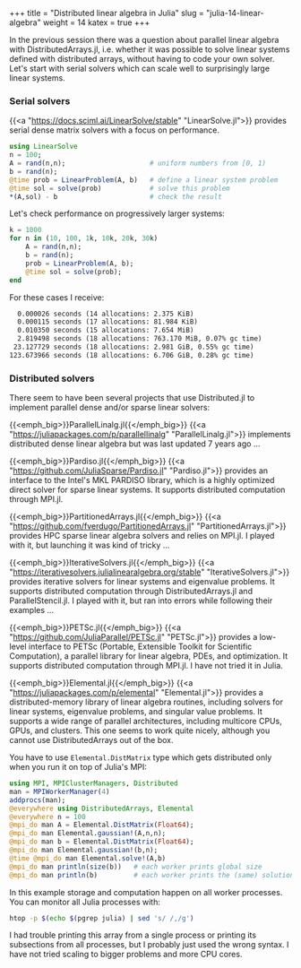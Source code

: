+++
title = "Distributed linear algebra in Julia"
slug = "julia-14-linear-algebra"
weight = 14
katex = true
+++

In the previous session there was a question about parallel linear algebra with DistributedArrays.jl,
i.e. whether it was possible to solve linear systems defined with distributed arrays, without having to code
your own solver. Let's start with serial solvers which can scale well to surprisingly large linear systems.







### Serial solvers

<!-- https://juliahub.com/ui/Packages/LinearSolve/WR6RC/1.42.0 -->

{{<a "https://docs.sciml.ai/LinearSolve/stable" "LinearSolve.jl">}} provides serial dense matrix solvers with
a focus on performance.

```jl
using LinearSolve
n = 100;
A = rand(n,n);                     # uniform numbers from [0, 1)
b = rand(n);
@time prob = LinearProblem(A, b)   # define a linear system problem
@time sol = solve(prob)            # solve this problem
*(A,sol) - b                       # check the result
```

Let's check performance on progressively larger systems:

```jl
k = 1000
for n in (10, 100, 1k, 10k, 20k, 30k)
    A = rand(n,n);
    b = rand(n);
    prob = LinearProblem(A, b);
    @time sol = solve(prob);
end
```

For these cases I receive:

```txt
  0.000026 seconds (14 allocations: 2.375 KiB)
  0.000115 seconds (17 allocations: 81.984 KiB)
  0.010350 seconds (15 allocations: 7.654 MiB)
  2.819498 seconds (18 allocations: 763.170 MiB, 0.07% gc time)
 23.127729 seconds (18 allocations: 2.981 GiB, 0.55% gc time)
123.673966 seconds (18 allocations: 6.706 GiB, 0.28% gc time)
```







### Distributed solvers

There seem to have been several projects that use Distributed.jl to implement parallel dense and/or sparse
linear solvers:

{{<emph_big>}}ParallelLinalg.jl{{</emph_big>}}
{{<a "https://juliapackages.com/p/parallellinalg" "ParallelLinalg.jl">}} implements distributed dense linear
algebra but was last updated 7 years ago ...

{{<emph_big>}}Pardiso.jl{{</emph_big>}}
{{<a "https://github.com/JuliaSparse/Pardiso.jl" "Pardiso.jl">}} provides an interface to the Intel's MKL
PARDISO library, which is a highly optimized direct solver for sparse linear systems. It supports
distributed computation through MPI.jl.

<!-- https://juliapackages.com/c/numerical-linear-algebra provides a list of various linear algebra packages in Julia -->

{{<emph_big>}}PartitionedArrays.jl{{</emph_big>}}
{{<a "https://github.com/fverdugo/PartitionedArrays.jl" "PartitionedArrays.jl">}} provides HPC sparse linear
algebra solvers and relies on MPI.jl. I played with it, but launching it was kind of tricky ...

<!-- HPC sparse linear algebra in Julia with PartitionedArrays.jl https://www.youtube.com/watch?v=jqwqFi9Um2M -->
<!-- PVector, PSparseMatrix - partitioned among processes -->
<!-- PDEs  ->  Ax = b -->
<!-- good parallel scaling shown to 1e4 cores -->
<!-- relies on MPI, so need to launch with Julia's own mpiexec ... kind of tricky -->
<!-- many examples https://www.francescverdugo.com/PartitionedArrays.jl/stable/examples/#Examples -->
<!-- ```jl -->
<!-- # hello_mpi.jl -->
<!-- using PartitionedArrays -->
<!-- np = 4 -->
<!-- ranks = distribute_with_mpi(LinearIndices((np,))) -->
<!-- map(ranks) do rank -->
<!--    println("I am proc $rank of $np.") -->
<!-- end -->
<!-- ``` -->

{{<emph_big>}}IterativeSolvers.jl{{</emph_big>}}
{{<a "https://iterativesolvers.julialinearalgebra.org/stable" "IterativeSolvers.jl">}} provides iterative
solvers for linear systems and eigenvalue problems. It supports distributed computation through
DistributedArrays.jl and ParallelStencil.jl. I played with it, but ran into errors while following their
examples ...

<!-- ```jl -->
<!-- using LinearAlgebra, IterativeSolvers, DistributedArrays -->
<!-- n = 100 -->
<!-- c = drand(n,n); -->
<!-- # A = Diagonal(drand(n) .^ 2 .+ √eps()) -->
<!-- b = drand(n); -->
<!-- cg(c, b) -->


<!-- using IterativeSolvers -->
<!-- n = 100 -->
<!-- A = rand(n,n); -->
<!-- b = rand(n); -->
<!-- sol = cg(A, b) -->
<!-- *(A,sol) - b   # check the result -->

<!-- LinearAlgebra.axpby!(alpha::Float64, x::DArray{Float64, 1, Vector{Float64}}, beta::Float64, y::DArray{Float64, 1, Vector{Float64}}) = axpby!(alpha, x.localpart, beta, y.localpart) -->

<!-- ERROR: MethodError: -->
<!-- copyto!(::DArray{Float64, 1, Vector{Float64}}, ::Base.Broadcast.Broadcasted{Base.Broadcast.DefaultArrayStyle{0}, Tuple{Base.OneTo{Int64}}, typeof(identity), Tuple{Float64}}) -->

<!-- copyto!(dest::AbstractArray, bc::Base.Broadcast.Broadcasted{<:Base.Broadcast.AbstractArrayStyle{0}}) in Base.Broadcast at broadcast.jl:916 -->

<!-- copyto!(dest::DArray, bc::Base.Broadcast.Broadcasted) in DistributedArrays at /project/def-sponsor00/shared/julia/packages/DistributedArrays/fEM6l/src/broadcast.jl:66 -->

{{<emph_big>}}PETSc.jl{{</emph_big>}}
{{<a "https://github.com/JuliaParallel/PETSc.jl" "PETSc.jl">}} provides a low-level interface to PETSc
(Portable, Extensible Toolkit for Scientific Computation), a parallel library for linear algebra, PDEs, and
optimization. It supports distributed computation through MPI.jl. I have not tried it in Julia.

{{<emph_big>}}Elemental.jl{{</emph_big>}}
{{<a "https://juliapackages.com/p/elemental" "Elemental.jl">}} provides a distributed-memory library of linear
algebra routines, including solvers for linear systems, eigenvalue problems, and singular value problems. It
supports a wide range of parallel architectures, including multicore CPUs, GPUs, and clusters. This one seems
to work quite nicely, although you cannot use DistributedArrays out of the box.

<!-- ```jl -->
<!-- using Distributed -->
<!-- addprocs(4) -->
<!-- using DistributedArrays, Elemental -->
<!-- A = drandn(1000, 800); -->
<!-- Elemental.svdvals(A)[1:5]   # compute the singular values of A in descending order -->

<!-- Elemental.solve! -->

<!-- # solve!(A::Elemental.DistMatrix{Float32}, B::Elemental.DistMatrix{Float32}) -->
<!-- # solve!(A::Elemental.DistSparseMatrix{Float32}, B::Elemental.DistSparseMatrix{Float32}) -->
<!-- # Elemental.DistSparseMatrix{T} <: Elemental.ElementalMatrix{T} <: AbstractArray{T, 2} <: Any -->

<!-- using Distributed -->
<!-- addprocs(4) -->
<!-- using DistributedArrays, Elemental -->

<!-- n = 20_000 -->
<!-- A = Elemental.DistMatrix(Float64); -->
<!-- Elemental.gaussian!(A,n,n); -->
<!-- b = Elemental.DistMatrix(Float64); -->
<!-- Elemental.gaussian!(b,n); -->
<!-- x = copy(b); -->
<!-- @time Elemental.solve!(A,x)   # 25.1s 28.5s -->
<!-- *(A,x)-b   # check the solution -->

<!-- It seems in these previous examples A and the workspace was still stored on the control process, and the
work was --> <!-- done by multiple threads on the control process. -->

You have to use `Elemental.DistMatrix` type which gets distributed only when you run it on top of Julia's MPI:

```jl
using MPI, MPIClusterManagers, Distributed
man = MPIWorkerManager(4)
addprocs(man);
@everywhere using DistributedArrays, Elemental
@everywhere n = 100
@mpi_do man A = Elemental.DistMatrix(Float64);
@mpi_do man Elemental.gaussian!(A,n,n);
@mpi_do man b = Elemental.DistMatrix(Float64);
@mpi_do man Elemental.gaussian!(b,n);
@time @mpi_do man Elemental.solve!(A,b)
@mpi_do man println(size(b))   # each worker prints global size
@mpi_do man println(b)         # each worker prints the (same) solution
```

In this example storage and computation happen on all worker processes. You can monitor all Julia processes
with:

```sh
htop -p $(echo $(pgrep julia) | sed 's/ /,/g')
```

I had trouble printing this array from a single process or printing its subsections from all processes, but I
probably just used the wrong syntax. I have not tried scaling to bigger problems and more CPU cores.

<!-- DimensionMismatch: output array is the wrong size; expected (Base.OneTo(10),), got (10, 1) -->














<!-- <\!-- Dagger.jl talk at JuliaCon2021 https://www.youtube.com/watch?v=t3S8W6A4Ago -\-> -->


<!-- {{<a "link" "text">}} -->
